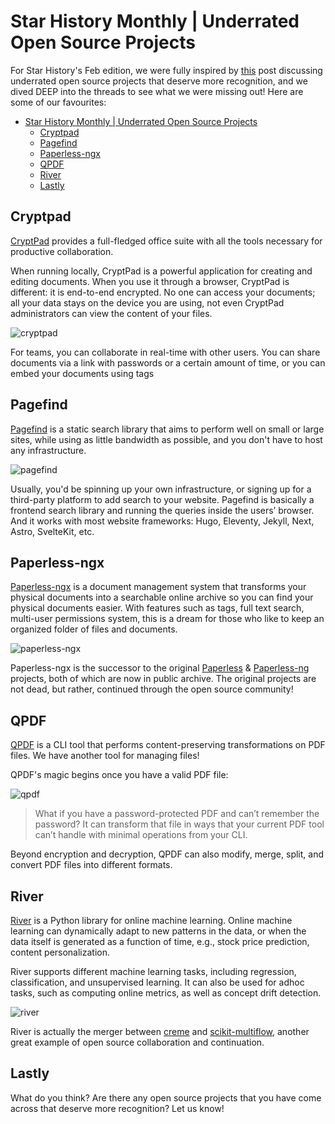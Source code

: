 # Star History Monthly | Underrated Open Source Projects

For Star History's Feb edition, we were fully inspired by [this](https://news.ycombinator.com/item?id=39635486) post discussing underrated open source projects that deserve more recognition, and we dived DEEP into the threads to see what we were missing out! Here are some of our favourites:

- [Star History Monthly | Underrated Open Source Projects](#star-history-monthly--underrated-open-source-projects)
  - [Cryptpad](#cryptpad)
  - [Pagefind](#pagefind)
  - [Paperless-ngx](#paperless-ngx)
  - [QPDF](#qpdf)
  - [River](#river)
  - [Lastly](#lastly)

## Cryptpad

[CryptPad](https://github.com/cryptpad/cryptpad) provides a full-fledged office suite with all the tools necessary for productive collaboration.

When running locally, CryptPad is a powerful application for creating and editing documents. When you use it through a browser, CryptPad is different: it is end-to-end encrypted. No one can access your documents; all your data stays on the device you are using, not even CryptPad administrators can view the content of your files.

![cryptpad](/blog/assets/most-underrated/cryptpad.webp)

For teams, you can collaborate in real-time with other users. You can share documents via a link with passwords or a certain amount of time, or you can embed your documents using tags

## Pagefind

[Pagefind](https://github.com/CloudCannon/pagefind) is a static search library that aims to perform well on small or large sites, while using as little bandwidth as possible, and you don't have to host any infrastructure.

![pagefind](/blog/assets/most-underrated/pagefind.webp)

Usually, you'd be spinning up your own infrastructure, or signing up for a third-party platform to add search to your website. Pagefind is basically a frontend search library and running the queries inside the users’ browser. And it works with most website frameworks: Hugo, Eleventy, Jekyll, Next, Astro, SvelteKit, etc.

## Paperless-ngx

[Paperless-ngx](https://github.com/paperless-ngx/paperless-ngx) is a document management system that transforms your physical documents into a searchable online archive so you can find your physical documents easier. With features such as tags, full text search, multi-user permissions system, this is a dream for those who like to keep an organized folder of files and documents.

![paperless-ngx](/blog/assets/most-underrated/paperless-ngx.webp)

Paperless-ngx is the successor to the original [Paperless](https://github.com/the-paperless-project/paperless) & [Paperless-ng](https://github.com/jonaswinkler/paperless-ng) projects, both of which are now in public archive. The original projects are not dead, but rather, continued through the open source community!

## QPDF

[QPDF](https://github.com/qpdf/qpdf) is a CLI tool that performs content-preserving transformations on PDF files. We have another tool for managing files!

QPDF's magic begins once you have a valid PDF file:

![qpdf](/blog/assets/most-underrated/qpdf.webp)

> What if you have a password-protected PDF and can’t remember the password?
It can transform that file in ways that your current PDF tool can’t handle with minimal operations from your CLI.

Beyond encryption and decryption, QPDF can also modify, merge, split, and convert PDF files into different formats.

## River

[River](https://github.com/online-ml/river) is a Python library for online machine learning. Online machine learning can dynamically adapt to new patterns in the data, or when the data itself is generated as a function of time, e.g., stock price prediction, content personalization.

River supports different machine learning tasks, including regression, classification, and unsupervised learning. It can also be used for adhoc tasks, such as computing online metrics, as well as concept drift detection.

![river](/blog/assets/most-underrated/river.webp)

River is actually the merger between [creme](https://github.com/MaxHalford/creme) and [scikit-multiflow](https://github.com/scikit-multiflow/scikit-multiflow), another great example of open source collaboration and continuation.

## Lastly

What do you think? Are there any open source projects that you have come across that deserve more recognition? Let us know!